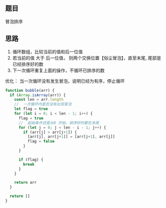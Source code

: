 ## 题目

冒泡排序

## 思路

1. 循环数组，比较当前的值和后一位值
2. 若当前的值 大于 后一位值， 则两个交换位置【俗尘冒泡】，直至末尾, 尾部是已经排序好的数
3. 下一次循环重复上面的操作，不循环已排序的数

优化： 当一次循环没有发生冒泡，说明已经为有序，停止循环

```js
function bubble(arr) {
  if (Array.isArray(arr)) {
    const len = arr.length
    //  一次循环内是否没有出现冒泡
    let flag = true
    for (let i = 0; i < len - 1; i++) {
      flag = true
      //  起始条件还是从0 开始，排序好的都在末尾
      for (let j = 0; j < len - i - 1; j++) {
        if (arr[j] > arr[j+1]) {
          [arr[j], arr[j+1]] = [arr[j+1], arr[j]]
          flag = false
        }
      }

      if (flag) {
        break
      }
    }

    return arr
  }

  return []
}


```

